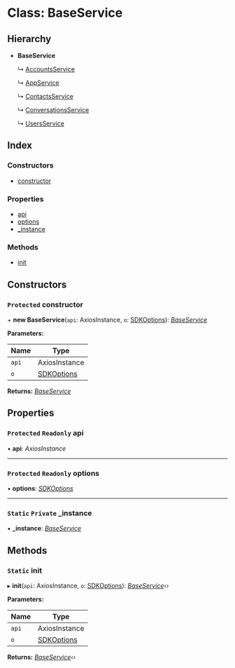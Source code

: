 # Class: BaseService

## Hierarchy

- **BaseService**

  ↳ [AccountsService](accountsservice.md)

  ↳ [AppService](appservice.md)

  ↳ [ContactsService](contactsservice.md)

  ↳ [ConversationsService](conversationsservice.md)

  ↳ [UsersService](usersservice.md)

## Index

### Constructors

- [constructor](baseservice.md#protected-constructor)

### Properties

- [api](baseservice.md#protected-readonly-api)
- [options](baseservice.md#protected-readonly-options)
- [\_instance](baseservice.md#static-private-_instance)

### Methods

- [init](baseservice.md#static-init)

## Constructors

### <a id="protected-constructor" name="protected-constructor"></a> `Protected` constructor

\+ **new BaseService**(`api`: AxiosInstance, `o`: [SDKOptions](../interfaces/sdkoptions.md)): _[BaseService](baseservice.md)_

**Parameters:**

| Name  | Type                                      |
| ----- | ----------------------------------------- |
| `api` | AxiosInstance                             |
| `o`   | [SDKOptions](../interfaces/sdkoptions.md) |

**Returns:** _[BaseService](baseservice.md)_

## Properties

### <a id="protected-readonly-api" name="protected-readonly-api"></a> `Protected` `Readonly` api

• **api**: _AxiosInstance_

---

### <a id="protected-readonly-options" name="protected-readonly-options"></a> `Protected` `Readonly` options

• **options**: _[SDKOptions](../interfaces/sdkoptions.md)_

---

### <a id="static-private-_instance" name="static-private-_instance"></a> `Static` `Private` \_instance

▪ **\_instance**: _[BaseService](baseservice.md)_

## Methods

### <a id="static-init" name="static-init"></a> `Static` init

▸ **init**(`api`: AxiosInstance, `o`: [SDKOptions](../interfaces/sdkoptions.md)): _[BaseService](baseservice.md)‹›_

**Parameters:**

| Name  | Type                                      |
| ----- | ----------------------------------------- |
| `api` | AxiosInstance                             |
| `o`   | [SDKOptions](../interfaces/sdkoptions.md) |

**Returns:** _[BaseService](baseservice.md)‹›_
